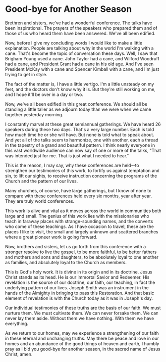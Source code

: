 # Good-bye for Another Season

Brethren and sisters, we've had a wonderful conference. The talks have been
inspirational. The prayers of the speakers who prepared them and of those of
us who heard them have been answered. We've all been edified.

Now, before I give my concluding words I would like to make a little
explanation. People are talking about why in the world I'm walking with a
cane. That's become the topic of conversation these days. Well, I saw that
Brigham Young used a cane. John Taylor had a cane, and Wilford Woodruff had a
cane, and President Grant had a cane in his old age. And I've seen President
McKay with a cane and Spencer Kimball with a cane, and I'm just trying to get
in style.

The fact of the matter is, I have a little vertigo. I'm a little unsteady on
my feet, and the doctors don't know why it is. But they're still working on
me, and I hope it'll be over in a day or two.

Now, we've all been edified in this great conference. We should all be
standing a little taller as we adjourn today than we were when we came
together yesterday morning.

I constantly marvel at these great semiannual gatherings. We have heard 26
speakers during these two days. That's a very large number. Each is told how
much time he or she will have. But none is told what to speak about. And yet
all of the talks seem to harmonize, one with another, each a thread in the
tapestry of a grand and beautiful pattern. I think nearly everyone in this
vast worldwide audience can now say of one or more of the talks, "That was
intended just for me. That is just what I needed to hear."

This is the reason, I may say, why these conferences are held--to strengthen
our testimonies of this work, to fortify us against temptation and sin, to
lift our sights, to receive instruction concerning the programs of the Church
and the pattern of our lives.

Many churches, of course, have large gatherings, but I know of none to compare
with these conferences held every six months, year after year. They are truly
world conferences.

This work is alive and vital as it moves across the world in communities both
large and small. The genius of this work lies with the missionaries who teach
in faraway places with strange-sounding names, and the converts who come of
these teachings. As I have occasion to travel, these are the places I like to
visit, the small and largely unknown and scattered branches where a great
pioneer work is going forward.

Now, brothers and sisters, let us go forth from this conference with a
stronger resolve to live the gospel, to be more faithful, to be better fathers
and mothers and sons and daughters, to be absolutely loyal to one another as
families, and absolutely loyal to the Church as members.

This is God's holy work. It is divine in its origin and in its doctrine. Jesus
Christ stands as its head. He is our immortal Savior and Redeemer. His
revelation is the source of our doctrine, our faith, our teaching, in fact the
underlying pattern of our lives. Joseph Smith was an instrument in the hands
of the Almighty in bringing to pass this Restoration. And that basic element
of revelation is with the Church today as it was in Joseph's day.

Our individual testimonies of these truths are the basis of our faith. We must
nurture them. We must cultivate them. We can never forsake them. We can never
lay them aside. Without them we have nothing. With them we have everything.

As we return to our homes, may we experience a strengthening of our faith in
these eternal and unchanging truths. May there be peace and love in our homes
and an abundance of the good things of heaven and earth, I humbly pray as I
bid you good-bye for another season, in the sacred name of Jesus Christ, amen.

